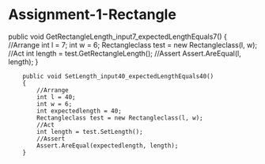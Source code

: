 # Assignment-1-Rectangle

 public void GetRectangleLength_input7_expectedLengthEquals7()
        {
            //Arrange
            int l = 7;
            int w = 6;
            Rectangleclass test = new Rectangleclass(l, w);
            //Act
            int length = test.GetRectangleLength();
            //Assert
            Assert.AreEqual(l, length);
        }
        
        public void SetLength_input40_expectedLengthEquals40()
        {
            //Arrange
            int l = 40;
            int w = 6;
            int expectedlength = 40;
            Rectangleclass test = new Rectangleclass(l, w);
            //Act
            int length = test.SetLength();
            //Assert
            Assert.AreEqual(expectedlength, length);
        }
